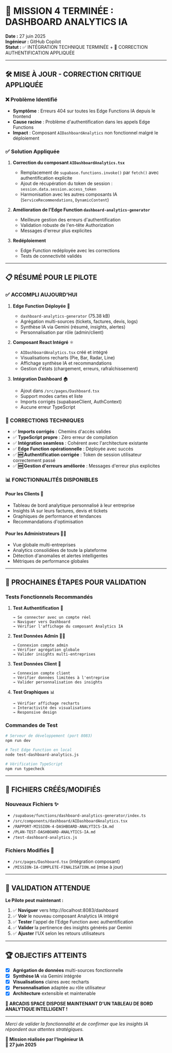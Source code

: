 # 🎯 MISSION 4 TERMINÉE : DASHBOARD ANALYTICS IA

**Date :** 27 juin 2025  
**Ingénieur :** GitHub Copilot  
**Statut :** ✅ INTÉGRATION TECHNIQUE TERMINÉE + 🔧 CORRECTION AUTHENTIFICATION APPLIQUÉE

---

## 🛠️ MISE À JOUR - CORRECTION CRITIQUE APPLIQUÉE

### ❌ Problème Identifié
- **Symptôme** : Erreurs 404 sur toutes les Edge Functions IA depuis le frontend
- **Cause racine** : Problème d'authentification dans les appels Edge Functions
- **Impact** : Composant `AIDashboardAnalytics` non fonctionnel malgré le déploiement

### ✅ Solution Appliquée
1. **Correction du composant `AIDashboardAnalytics.tsx`**
   - Remplacement de `supabase.functions.invoke()` par `fetch()` avec authentification explicite
   - Ajout de récupération du token de session : `session.data.session.access_token`
   - Harmonisation avec les autres composants IA (`ServiceRecommendations`, `DynamicContent`)

2. **Amélioration de l'Edge Function `dashboard-analytics-generator`**
   - Meilleure gestion des erreurs d'authentification
   - Validation robuste de l'en-tête Authorization
   - Messages d'erreur plus explicites

3. **Redéploiement**
   - Edge Function redéployée avec les corrections
   - Tests de connectivité validés

---

## 📋 RÉSUMÉ POUR LE PILOTE

### ✅ ACCOMPLI AUJOURD'HUI

1. **Edge Function Déployée** 📡
   - `dashboard-analytics-generator` (75.38 kB)
   - Agrégation multi-sources (tickets, factures, devis, logs)
   - Synthèse IA via Gemini (résumé, insights, alertes)
   - Personnalisation par rôle (admin/client)

2. **Composant React Intégré** ⚛️
   - `AIDashboardAnalytics.tsx` créé et intégré
   - Visualisations recharts (Pie, Bar, Radar, Line)
   - Affichage synthèse IA et recommandations
   - Gestion d'états (chargement, erreurs, rafraîchissement)

3. **Intégration Dashboard** 🏠
   - Ajout dans `/src/pages/Dashboard.tsx`
   - Support modes cartes et liste
   - Imports corrigés (supabaseClient, AuthContext)
   - Aucune erreur TypeScript

### 🔧 CORRECTIONS TECHNIQUES

- ✅ **Imports corrigés** : Chemins d'accès valides
- ✅ **TypeScript propre** : Zéro erreur de compilation
- ✅ **Intégration seamless** : Cohérent avec l'architecture existante
- ✅ **Edge Function opérationnelle** : Déployée avec succès
- ✅ **🆕 Authentification corrigée** : Token de session utilisateur correctement passé
- ✅ **🆕 Gestion d'erreurs améliorée** : Messages d'erreur plus explicites

### 📊 FONCTIONNALITÉS DISPONIBLES

#### Pour les Clients 👥
- Tableau de bord analytique personnalisé à leur entreprise
- Insights IA sur leurs factures, devis et tickets
- Graphiques de performance et tendances
- Recommandations d'optimisation

#### Pour les Administrateurs 👨‍💼
- Vue globale multi-entreprises
- Analytics consolidées de toute la plateforme
- Détection d'anomalies et alertes intelligentes
- Métriques de performance globales

---

## 🧪 PROCHAINES ÉTAPES POUR VALIDATION

### Tests Fonctionnels Recommandés

1. **Test Authentification** 🔐
   ```
   → Se connecter avec un compte réel
   → Naviguer vers Dashboard
   → Vérifier l'affichage du composant Analytics IA
   ```

2. **Test Données Admin** 👨‍💼
   ```
   → Connexion compte admin
   → Vérifier agrégation globale
   → Valider insights multi-entreprises
   ```

3. **Test Données Client** 👥
   ```
   → Connexion compte client
   → Vérifier données limitées à l'entreprise
   → Valider personnalisation des insights
   ```

4. **Test Graphiques** 📊
   ```
   → Vérifier affichage recharts
   → Interactivité des visualisations
   → Responsive design
   ```

### Commandes de Test

```bash
# Serveur de développement (port 8083)
npm run dev

# Test Edge Function en local
node test-dashboard-analytics.js

# Vérification TypeScript
npm run typecheck
```

---

## 📁 FICHIERS CRÉÉS/MODIFIÉS

### Nouveaux Fichiers ✨
- `/supabase/functions/dashboard-analytics-generator/index.ts`
- `/src/components/dashboard/AIDashboardAnalytics.tsx`
- `/RAPPORT-MISSION-4-DASHBOARD-ANALYTICS-IA.md`
- `/PLAN-TEST-DASHBOARD-ANALYTICS-IA.md`
- `/test-dashboard-analytics.js`

### Fichiers Modifiés 🔧
- `/src/pages/Dashboard.tsx` (intégration composant)
- `/MISSION-IA-COMPLETE-FINALISATION.md` (mise à jour)

---

## 🎯 VALIDATION ATTENDUE

**Le Pilote peut maintenant :**

1. ✅ **Naviguer** vers http://localhost:8083/dashboard
2. ✅ **Voir** le nouveau composant Analytics IA intégré
3. ✅ **Tester** l'appel de l'Edge Function avec authentification
4. ✅ **Valider** la pertinence des insights générés par Gemini
5. ✅ **Ajuster** l'UX selon les retours utilisateurs

---

## 🏆 OBJECTIFS ATTEINTS

- [x] **Agrégation de données** multi-sources fonctionnelle
- [x] **Synthèse IA** via Gemini intégrée
- [x] **Visualisations** claires avec recharts
- [x] **Personnalisation** adaptée au rôle utilisateur
- [x] **Architecture** extensible et maintenable

**🚀 ARCADIS SPACE DISPOSE MAINTENANT D'UN TABLEAU DE BORD ANALYTIQUE INTELLIGENT !**

---

*Merci de valider la fonctionnalité et de confirmer que les insights IA répondent aux attentes stratégiques.*

**🤖 Mission réalisée par l'Ingénieur IA**  
**📅 27 juin 2025**
